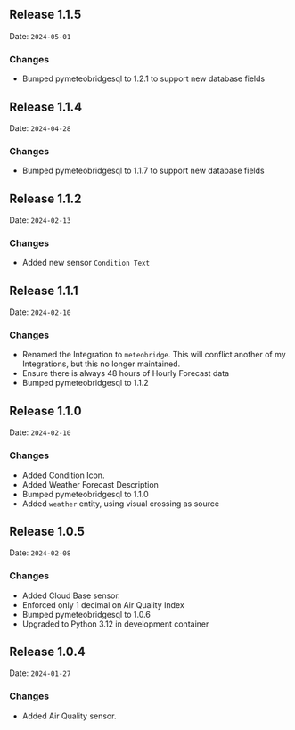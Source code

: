 ## Release 1.1.5

Date: `2024-05-01`

### Changes

- Bumped pymeteobridgesql to 1.2.1 to support new database fields

## Release 1.1.4

Date: `2024-04-28`

### Changes

- Bumped pymeteobridgesql to 1.1.7 to support new database fields

## Release 1.1.2

Date: `2024-02-13`

### Changes

- Added new sensor `Condition Text`


## Release 1.1.1

Date: `2024-02-10`

### Changes

- Renamed the Integration to `meteobridge`. This will conflict another of my Integrations, but this no longer maintained.
- Ensure there is always 48 hours of Hourly Forecast data
- Bumped pymeteobridgesql to 1.1.2


## Release 1.1.0

Date: `2024-02-10`

### Changes

- Added Condition Icon.
- Added Weather Forecast Description
- Bumped pymeteobridgesql to 1.1.0
- Added `weather` entity, using visual crossing as source


## Release 1.0.5

Date: `2024-02-08`

### Changes

- Added Cloud Base sensor.
- Enforced only 1 decimal on Air Quality Index
- Bumped pymeteobridgesql to 1.0.6
- Upgraded to Python 3.12 in development container


## Release 1.0.4

Date: `2024-01-27`

### Changes

- Added Air Quality sensor.